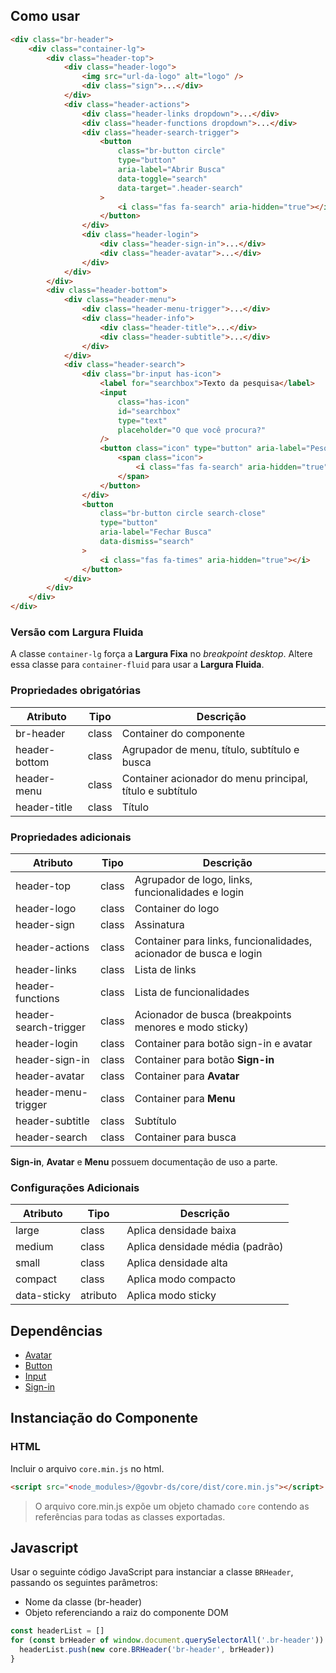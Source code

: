 [version]: # (1.1.9)

## Como usar

```html
<div class="br-header">
    <div class="container-lg">
        <div class="header-top">
            <div class="header-logo">
                <img src="url-da-logo" alt="logo" />
                <div class="sign">...</div>
            </div>
            <div class="header-actions">
                <div class="header-links dropdown">...</div>
                <div class="header-functions dropdown">...</div>
                <div class="header-search-trigger">
                    <button
                        class="br-button circle"
                        type="button"
                        aria-label="Abrir Busca"
                        data-toggle="search"
                        data-target=".header-search"
                    >
                        <i class="fas fa-search" aria-hidden="true"></i>
                    </button>
                </div>
                <div class="header-login">
                    <div class="header-sign-in">...</div>
                    <div class="header-avatar">...</div>
                </div>
            </div>
        </div>
        <div class="header-bottom">
            <div class="header-menu">
                <div class="header-menu-trigger">...</div>
                <div class="header-info">
                    <div class="header-title">...</div>
                    <div class="header-subtitle">...</div>
                </div>
            </div>
            <div class="header-search">
                <div class="br-input has-icon">
                    <label for="searchbox">Texto da pesquisa</label>
                    <input
                        class="has-icon"
                        id="searchbox"
                        type="text"
                        placeholder="O que você procura?"
                    />
                    <button class="icon" type="button" aria-label="Pesquisar">
                        <span class="icon">
                            <i class="fas fa-search" aria-hidden="true"></i>
                        </span>
                    </button>
                </div>
                <button
                    class="br-button circle search-close"
                    type="button"
                    aria-label="Fechar Busca"
                    data-dismiss="search"
                >
                    <i class="fas fa-times" aria-hidden="true"></i>
                </button>
            </div>
        </div>
    </div>
</div>
```

### Versão com Largura Fluida

A classe `container-lg` força a **Largura Fixa** no _breakpoint desktop_. Altere essa classe para `container-fluid` para usar a **Largura Fluida**.

### Propriedades obrigatórias

| Atributo      | Tipo  | Descrição                                                 |
| ------------- | ----- | --------------------------------------------------------- |
| br-header     | class | Container do componente                                   |
| header-bottom | class | Agrupador de menu, título, subtítulo e busca              |
| header-menu   | class | Container acionador do menu principal, título e subtítulo |
| header-title  | class | Título                                                    |

### Propriedades adicionais

| Atributo              | Tipo  | Descrição                                                         |
| --------------------- | ----- | ----------------------------------------------------------------- |
| header-top            | class | Agrupador de logo, links, funcionalidades e login                 |
| header-logo           | class | Container do logo                                                 |
| header-sign           | class | Assinatura                                                        |
| header-actions        | class | Container para links, funcionalidades, acionador de busca e login |
| header-links          | class | Lista de links                                                    |
| header-functions      | class | Lista de funcionalidades                                          |
| header-search-trigger | class | Acionador de busca (breakpoints menores e modo sticky)            |
| header-login          | class | Container para botão sign-in e avatar                             |
| header-sign-in        | class | Container para botão **Sign-in**                                  |
| header-avatar         | class | Container para **Avatar**                                         |
| header-menu-trigger   | class | Container para **Menu**                                           |
| header-subtitle       | class | Subtítulo                                                         |
| header-search         | class | Container para busca                                              |

**Sign-in**, **Avatar** e **Menu** possuem documentação de uso a parte.

### Configurações  Adicionais

| Atributo    | Tipo     | Descrição                       |
| ----------- | -------- | ------------------------------- |
| large       | class    | Aplica densidade baixa          |
| medium      | class    | Aplica densidade média (padrão) |
| small       | class    | Aplica densidade alta           |
| compact     | class    | Aplica modo compacto            |
| data-sticky | atributo | Aplica modo sticky              |

## Dependências

-   [Avatar](/ds/components/avatar)
-   [Button](/ds/components/button)
-   [Input](/ds/components/input)
-   [Sign-in](/ds/components/signin)

## Instanciação do Componente

### HTML

Incluir o arquivo `core.min.js` no html.

```html
<script src="<node_modules>/@govbr-ds/core/dist/core.min.js"></script>
```

> O arquivo core.min.js expõe um objeto chamado `core` contendo as referências para todas as classes exportadas.

## Javascript

Usar o seguinte código JavaScript para instanciar a classe `BRHeader`, passando os seguintes parâmetros:

-   Nome da classe (br-header)
-   Objeto referenciando a raiz do componente DOM

```javascript
const headerList = []
for (const brHeader of window.document.querySelectorAll('.br-header')) {
  headerList.push(new core.BRHeader('br-header', brHeader))
}
```
